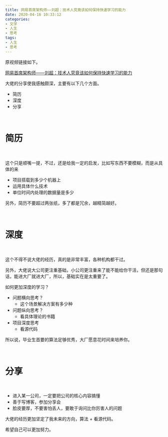 ```yaml
---
title: 网易首席架构师——刘超：技术人究竟该如何保持快速学习的能力
date: 2020-04-16 10:33:12
categories:
- 文学
- 人生
- 思考
tags:
- 人生
- 思考
---
```

原视频链接如下。

[网易首席架构师——刘超：技术人究竟该如何保持快速学习的能力](https://b23.tv/BV1Fc411h7G3)

<!-- more -->

大佬的分享使我感触颇深，主要有以下几个方面。

- 简历
- 深度
- 分享

<br/>

# 简历

<br/>

这个只是顺嘴一提，不过，还是给我一定的启发，比如写东西不要模糊，而是从具体的来

- 项目搭载到多少个机器上
- 运用具体什么技术
- 单位时间内处理的数据量是多少

另外，简历不要超过两张纸，多了都是冗余，越精简越好。

<br/>

# 深度

<br/>

这个不得不说大佬的经历，真的是非常丰富，各种机构都干过。

另外，大佬说大公司更注重基础，小公司更注重来了能不能给你干活，但还是那句话，能进大厂就进大厂，所以，基础实在是太重要了。

如何更加深度的学习？

- 问题横向思考？
	- 这个场景解决方案有多少种
- 问题纵向思考？
	- 看具体理论的书籍
- 项目深度思考
	- 看源代码

所以说，毕业生首要的算法足够优秀，大厂愿意花时间来培养你。

<br/>

# 分享

<br/>

- 进入某一公司，一定要把公司的核心内容搞懂
- 善于写博客，参加分享会
- 脸皮要厚，不要害怕丢人，要敢于询问比你厉害人的问题

大佬的经历更加坚定了我未来的方向，算法 + 看源代码。

希望自己可以更加努力。


